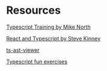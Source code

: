 # Resources

[Typescript Training by Mike North](https://www.typescript-training.com/)

[React and Typescript by Steve Kinney](https://stevekinney.github.io/react-and-typescript/)

[ts-ast-viewer](https://ts-ast-viewer.com/)

[Typescript fun exercises](https://typescript-exercises.github.io)